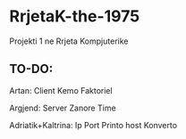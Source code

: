 # RrjetaK-the-1975
Projekti 1 ne Rrjeta Kompjuterike

TO-DO:
--------------------
Artan:
  Client
  Kemo
  Faktoriel
  
Argjend:
  Server
  Zanore
  Time

Adriatik+Kaltrina:
  Ip
  Port
  Printo
  host
  Konverto
  
